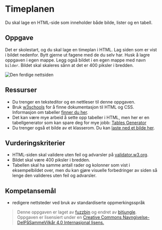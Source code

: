 Timeplanen
==========
Du skal lage en HTML-side som inneholder både bilde, lister og en tabell.

Oppgave
-------
Det er skolestart, og du skal lage en timeplan i HTML. Lag siden som er vist i bildet nedenfor. Bytt gjerne ut fagene med de du selv har. Husk å lagre oppgaven i egen mappe. Legg også bildet i en egen mappe med navn `bilder`. Bildet skal skaleres sånn at det er 400 piksler i bredden.

![Den ferdige nettsiden](https://raw.githubusercontent.com/fagstoff/IT1/master/img/timeplan-1.png)

Ressurser
---------
* Du trenger en teksteditor og en nettleser til denne oppgaven.
* Bruk [w3schools](http://www.w3schools.com/) for å finne dokumentasjon til HTML og CSS. Informasjon om tabeller [finner du her](http://www.w3schools.com/tags/tag_table.asp).
* Det kan være mye arbeid å sette opp tabeller i HTML, men her er en tabellgenerator som kan spare deg for mye jobb: [Tables Generator](http://www.tablesgenerator.com/html_tables)
* Du trenger også et bilde av et klasserom. Du kan [laste ned et bilde her](https://commons.wikimedia.org/wiki/File:Andrew_Classroom_De_La_Salle_University.jpeg).

Vurderingskriterier
-------------------
* HTML-siden skal validere uten feil og advarsler på [validator.w3.org](https://validator.w3.org/).
* Bildet skal være 400 piksler i bredden.
* Tabellen skal ha samme antall rader og kolonner som vist i eksempelbildet over, men du kan gjøre visuelle forbedringer av siden så lenge den valideres uten feil og advarsler.

Kompetansemål
-------------
* redigere nettsteder ved bruk av standardiserte oppmerkingsspråk

>Denne oppgaven er laget av [fuzzbin](https://github.com/fuzzbin) og endret av [bitjungle](https://github.com/bitjungle).  
>Oppgaven er lisensiert under en
>[Creative Commons Navngivelse-DelPåSammeVilkår 4.0 Internasjonal lisens.
](http://creativecommons.org/licenses/by-sa/4.0/)
